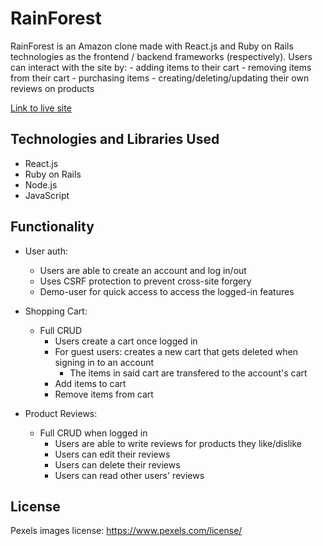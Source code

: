 # RainForest

RainForest is an Amazon clone made with React.js and Ruby on Rails technologies as the frontend / backend frameworks (respectively). Users can interact with the site by:
    - adding items to their cart
    - removing items from their cart 
    - purchasing items 
    - creating/deleting/updating their own reviews on products

[Link to live site](https://rainforest.onrender.com)

## Technologies and Libraries Used

- React.js
- Ruby on Rails
- Node.js
- JavaScript

## Functionality

- User auth:
    - Users are able to create an account and log in/out
    - Uses CSRF protection to prevent cross-site forgery
    - Demo-user for quick access to access the logged-in features

- Shopping Cart:
    - Full CRUD
        - Users create a cart once logged in
        - For guest users: creates a new cart that gets deleted when signing in to an account
            - The items in said cart are transfered to the account's cart
        - Add items to cart
        - Remove items from cart
    
- Product Reviews:
    - Full CRUD when logged in
        - Users are able to write reviews for products they like/dislike
        - Users can edit their reviews
        - Users can delete their reviews
        - Users can read other users' reviews

## License

Pexels images license: https://www.pexels.com/license/

